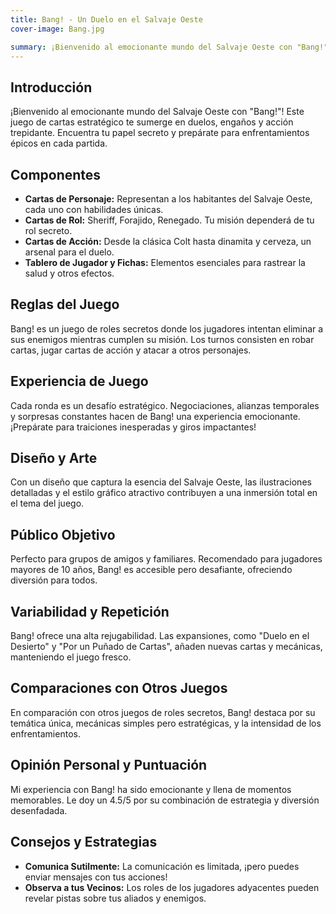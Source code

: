 ```yaml
---
title: Bang! - Un Duelo en el Salvaje Oeste
cover-image: Bang.jpg

summary: ¡Bienvenido al emocionante mundo del Salvaje Oeste con "Bang!"! Este juego de cartas estratégico te sumerge en duelos, engaños y acción trepidante. Encuentra tu papel secreto y prepárate para enfrentamientos épicos en cada partida.
---
```


## Introducción ##

¡Bienvenido al emocionante mundo del Salvaje Oeste con "Bang!"! Este juego de cartas estratégico te sumerge en duelos, engaños y acción trepidante. Encuentra tu papel secreto y prepárate para enfrentamientos épicos en cada partida.

## Componentes ##

- <b>Cartas de Personaje:</b> Representan a los habitantes del Salvaje Oeste, cada uno con habilidades únicas.
- <b>Cartas de Rol:</b> Sheriff, Forajido, Renegado. Tu misión dependerá de tu rol secreto.
- <b>Cartas de Acción:</b> Desde la clásica Colt hasta dinamita y cerveza, un arsenal para el duelo.
- <b>Tablero de Jugador y Fichas:</b> Elementos esenciales para rastrear la salud y otros efectos.

## Reglas del Juego ##


Bang! es un juego de roles secretos donde los jugadores intentan eliminar a sus enemigos mientras cumplen su misión. Los turnos consisten en robar cartas, jugar cartas de acción y atacar a otros personajes.

## Experiencia de Juego ##


Cada ronda es un desafío estratégico. Negociaciones, alianzas temporales y sorpresas constantes hacen de Bang! una experiencia emocionante. ¡Prepárate para traiciones inesperadas y giros impactantes!

## Diseño y Arte ##


Con un diseño que captura la esencia del Salvaje Oeste, las ilustraciones detalladas y el estilo gráfico atractivo contribuyen a una inmersión total en el tema del juego.

## Público Objetivo ##


Perfecto para grupos de amigos y familiares. Recomendado para jugadores mayores de 10 años, Bang! es accesible pero desafiante, ofreciendo diversión para todos.

## Variabilidad y Repetición ##


Bang! ofrece una alta rejugabilidad. Las expansiones, como "Duelo en el Desierto" y "Por un Puñado de Cartas", añaden nuevas cartas y mecánicas, manteniendo el juego fresco.

## Comparaciones con Otros Juegos ##


En comparación con otros juegos de roles secretos, Bang! destaca por su temática única, mecánicas simples pero estratégicas, y la intensidad de los enfrentamientos.

## Opinión Personal y Puntuación ##


Mi experiencia con Bang! ha sido emocionante y llena de momentos memorables. Le doy un 4.5/5 por su combinación de estrategia y diversión desenfadada.

## Consejos y Estrategias ##


- <b>Comunica Sutilmente:</b> La comunicación es limitada, ¡pero puedes enviar mensajes con tus acciones!
- <b>Observa a tus Vecinos:</b> Los roles de los jugadores adyacentes pueden revelar pistas sobre tus aliados y enemigos.